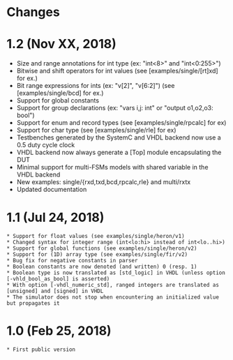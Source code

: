 # Changes

# 1.2 (Nov XX, 2018)
* Size and range annotations for int type (ex: "int<8>" and "int<0:255>")
* Bitwise and shift operators for int values (see [examples/single/[rt]xd] for ex.)
* Bit range expressions for ints (ex: "v[2]", "v[6:2]") (see [examples/single/bcd] for ex.)
* Support for global constants 
* Support for group declarations (ex: "vars i,j: int" or "output o1,o2,o3: bool")
* Support for enum and record types (see [examples/single/rpcalc] for ex)
* Support for char type (see [examples/single/rle] for ex)
* Testbenches generated by the SystemC and VHDL backend now use a 0.5 duty cycle clock
* VHDL backend now always generate a [Top] module encapsulating the DUT
* Minimal support for multi-FSMs models with shared variable in the VHDL backend
* New examples: single/{rxd,txd,bcd,rpcalc,rle} and multi/rxtx
* Updated documentation

# 1.1 (Jul 24, 2018)
    * Support for float values (see examples/single/heron/v1)
    * Changed syntax for integer range (int<lo:hi> instead of int<lo..hi>)
    * Support for global functions (see examples/single/heron/v2)
    * Support for (1D) array type (see examples/single/fir/v2)
    * Bug fix for negative constants in parser
    * Boolean constants are now denoted (and written) 0 (resp. 1) 
    * Boolean type is now translated as [std_logic] in VHDL (unless option [-vhld_bool_as_bool] is asserted)
    * With option [-vhdl_numeric_std], ranged integers are translated as [unsigned] and [signed] in VHDL 
    * The simulator does not stop when encountering an initialized value but propagates it

# 1.0 (Feb 25, 2018)
    * First public version
